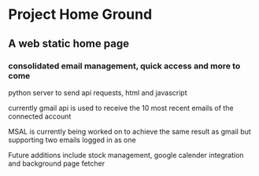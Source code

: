 <h1>Project Home Ground</h1>
<h2>A web static home page</h2>
<h3>consolidated email management, quick access and more to come</h3>
<p>python server to send api requests, html and javascript</p>
<p>currently gmail api is used to receive the 10 most recent emails of the connected account</p>
<p>MSAL is currently being worked on to achieve the same result as gmail but supporting two emails logged in as one</p>
<p>Future additions include stock management, google calender integration and background page fetcher</p>